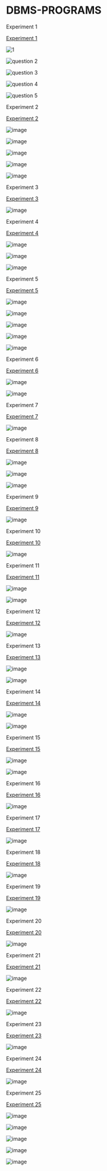 # DBMS-PROGRAMS

Experiment 1

[Experiment 1](https://github.com/Koushikgottipati666k/DBMS-PROGRAMS/blob/main/Experiment%201)

![1](https://user-images.githubusercontent.com/112752205/191890252-0e7f32e9-da2b-495f-b9b8-8279e47357b3.JPG)

![question 2](https://user-images.githubusercontent.com/112752205/191890282-30f35865-3f3c-4538-8a72-9a94162489fb.JPG)

![question 3](https://user-images.githubusercontent.com/112752205/191890313-d6776f25-c59f-48b4-9894-b732ea36a599.JPG)

![question 4](https://user-images.githubusercontent.com/112752205/191890332-c2a20259-4bf5-47f6-ae96-8deafee7d0cf.JPG)

![question 5](https://user-images.githubusercontent.com/112752205/191890367-27f5c838-c73c-466d-b9bf-b81cc3533419.JPG)

Experiment 2

[Experiment 2](https://github.com/Koushikgottipati666k/DBMS-PROGRAMS/blob/main/Experiment%202)

![image](https://user-images.githubusercontent.com/112752205/191890492-acaf48c5-2174-4ff4-91ff-bce8a7d4c729.png)

![image](https://user-images.githubusercontent.com/112752205/191890577-dd817d2a-c538-4b10-bd12-c08aa32a82f9.png)

![image](https://user-images.githubusercontent.com/112752205/191890685-9c373f8f-390a-4d39-b536-0c86613b4d3d.png)

![image](https://user-images.githubusercontent.com/112752205/191890709-76efd868-b18e-45e9-915b-f9f52f3f6330.png)

![image](https://user-images.githubusercontent.com/112752205/191890727-72f3678d-d8bd-4ccf-ad6b-4aac352e4ea9.png)

Experiment 3

[Experiment 3](https://github.com/Koushikgottipati666k/DBMS-PROGRAMS/blob/main/Experiment%203)

![image](https://user-images.githubusercontent.com/112752205/191890813-b29830af-d9de-4786-b59c-a484ffb7b369.png)

Experiment 4

[Experiment 4](https://github.com/Koushikgottipati666k/DBMS-PROGRAMS/blob/main/Experiment%204)

![image](https://user-images.githubusercontent.com/112752205/191890887-634c3ba9-1d56-4457-8ff3-6443ac4be93c.png)

![image](https://user-images.githubusercontent.com/112752205/191890957-fe9b688c-f983-4478-a616-1e04af2ee3c0.png)

![image](https://user-images.githubusercontent.com/112752205/191890986-79a099d7-7238-4312-9c0a-9261793f4add.png)

Experiment 5

[Experiment 5](https://github.com/Koushikgottipati666k/DBMS-PROGRAMS/blob/main/Experiment%205)

![image](https://user-images.githubusercontent.com/112752205/191891073-b048bc3f-d342-4c40-bedd-c95f3d756d54.png)

![image](https://user-images.githubusercontent.com/112752205/191891132-e238f696-8a8b-4a44-8c14-fac7ce2d796f.png)

![image](https://user-images.githubusercontent.com/112752205/191891163-5cd91a9e-255a-4cf3-a3f4-d1656212e357.png)

![image](https://user-images.githubusercontent.com/112752205/191891187-0b615700-ec12-433d-b166-22e8f408aa65.png)

![image](https://user-images.githubusercontent.com/112752205/191891208-a07b0b1c-2d7a-46ef-8dfb-aa51da17ae41.png)

Experiment 6

[Experiment 6](https://github.com/Koushikgottipati666k/DBMS-PROGRAMS/blob/main/Experiment%206)

![image](https://user-images.githubusercontent.com/112752205/191893490-3024482b-fb53-4073-8809-d1239d59d09d.png)

![image](https://user-images.githubusercontent.com/112752205/191893506-94d97f6c-b0e4-4100-88fe-d575e17cfb23.png)

Experiment 7

[Experiment 7](https://github.com/Koushikgottipati666k/DBMS-PROGRAMS/blob/main/Experiment%207)

![image](https://user-images.githubusercontent.com/112752205/191893594-823ea8ed-32b3-4bae-b135-11f54a5950ea.png)

Experiment 8

[Experiment 8](https://github.com/Koushikgottipati666k/DBMS-PROGRAMS/blob/main/Experiment%208)

![image](https://user-images.githubusercontent.com/112752205/191893660-3b916730-1269-41da-9936-5c7228ecdadf.png)

![image](https://user-images.githubusercontent.com/112752205/191893679-dee58cec-9861-4767-8cb1-7d6e2702e922.png)

![image](https://user-images.githubusercontent.com/112752205/191893693-76e8bb08-020e-469c-a4bb-698f69a0387a.png)

Experiment 9

[Experiment 9](https://github.com/Koushikgottipati666k/DBMS-PROGRAMS/blob/main/Experiment%209)

![image](https://user-images.githubusercontent.com/112752205/191893737-22ebef4d-54ef-4ae6-843b-1718fc5269d8.png)

Experiment 10

[Experiment 10](https://github.com/Koushikgottipati666k/DBMS-PROGRAMS/blob/main/Experiment%2010)

![image](https://user-images.githubusercontent.com/112752205/191893813-29801831-ba7b-498c-8510-0e89b65a0f76.png)

Experiment 11

[Experiment 11](https://github.com/Koushikgottipati666k/DBMS-PROGRAMS/blob/main/Experiment%2011)

![image](https://user-images.githubusercontent.com/112752205/191893861-2da6eda2-c03c-4621-9f1b-ff2a4bd4abd9.png)

![image](https://user-images.githubusercontent.com/112752205/191893876-3daa1fdb-a80c-41ff-b496-00694d7cbf09.png)

Experiment 12

[Experiment 12](https://github.com/Koushikgottipati666k/DBMS-PROGRAMS/blob/main/Experiment%2012)

![image](https://user-images.githubusercontent.com/112752205/191894010-4c18d824-169b-46bc-8031-ffdd519f0265.png)

Experiment 13

[Experiment 13](https://github.com/Koushikgottipati666k/DBMS-PROGRAMS/blob/main/Experiment%2013)

![image](https://user-images.githubusercontent.com/112752205/191894059-2844383d-2155-4cd1-b34e-474bcc6f473a.png)

![image](https://user-images.githubusercontent.com/112752205/191894077-ab04bff8-b4c6-4da5-be12-c80cfecf7d7c.png)

Experiment 14

[Experiment 14](https://github.com/Koushikgottipati666k/DBMS-PROGRAMS/blob/main/Experiment%2014)

![image](https://user-images.githubusercontent.com/112752205/191894111-973b4f1e-0458-486b-85d4-dc6902bc8517.png)

![image](https://user-images.githubusercontent.com/112752205/191894152-94188247-546c-414c-9018-bef46b07479b.png)

Experiment 15

[Experiment 15](https://github.com/Koushikgottipati666k/DBMS-PROGRAMS/blob/main/Experiment%2015)

![image](https://user-images.githubusercontent.com/112752205/191894212-069ade58-4302-4380-9e68-3a3c99d9714e.png)

![image](https://user-images.githubusercontent.com/112752205/191894223-d79acbc2-d28a-413d-8bce-02854cfe1e04.png)

Experiment 16

[Experiment 16](https://github.com/Koushikgottipati666k/DBMS-PROGRAMS/blob/main/Experiment%2016)

![image](https://user-images.githubusercontent.com/112752205/191894344-8e13a4a1-6012-4723-8f7e-3a8e6eb5f86a.png)

Experiment 17

[Experiment 17](https://github.com/Koushikgottipati666k/DBMS-PROGRAMS/blob/main/Experiment%2017)

![image](https://user-images.githubusercontent.com/112752205/191894430-1bf4ba72-b208-48d5-8430-7a565a258e19.png)

Experiment 18

[Experiment 18](https://github.com/Koushikgottipati666k/DBMS-PROGRAMS/blob/main/Experiment%2018)

![image](https://user-images.githubusercontent.com/112752205/191894515-b113dcdb-d031-4874-ab03-c50cda2a62b1.png)

Experiment 19

[Experiment 19](https://github.com/Koushikgottipati666k/DBMS-PROGRAMS/blob/main/Experiment%2019)

![image](https://user-images.githubusercontent.com/112752205/191894564-495c67e2-6586-4098-8e4e-9f5e63f427c6.png)

Experiment 20

[Experiment 20](https://github.com/Koushikgottipati666k/DBMS-PROGRAMS/blob/main/Experiment%2020)

![image](https://user-images.githubusercontent.com/112752205/191894625-c2a157b1-397a-49c9-b351-42b7b6e04f05.png)

Experiment 21

[Experiment 21](https://github.com/Koushikgottipati666k/DBMS-PROGRAMS/blob/main/Experiment%2021)

![image](https://user-images.githubusercontent.com/112752205/191894687-23912036-12dd-434b-9d69-c8e027841c4f.png)

Experiment 22

[Experiment 22](https://github.com/Koushikgottipati666k/DBMS-PROGRAMS/blob/main/Experiment%2022)

![image](https://user-images.githubusercontent.com/112752205/191894753-df36c64d-e742-4bbc-ae8b-4a3deae23cae.png)

Experiment 23

[Experiment 23](https://github.com/Koushikgottipati666k/DBMS-PROGRAMS/blob/main/Experiment%2023)

![image](https://user-images.githubusercontent.com/112752205/192077344-814566b3-2fb1-4c78-a0cd-398753fbbed9.png)

Experiment 24

[Experiment 24](https://github.com/Koushikgottipati666k/DBMS-PROGRAMS/blob/main/Experiment%2024)

![image](https://user-images.githubusercontent.com/112752205/192077355-b3d8a5e1-7b42-4f09-85d3-403313c30562.png)

Experiment 25

[Experiment 25](https://github.com/Koushikgottipati666k/DBMS-PROGRAMS/blob/main/Experiment%2025)

![image](https://user-images.githubusercontent.com/112752205/192077391-2ac423ef-9a88-4ad9-81a0-827a27d48d62.png)

![image](https://user-images.githubusercontent.com/112752205/192077396-155b93e5-71f7-4fd3-aa97-9e27afa66072.png)

![image](https://user-images.githubusercontent.com/112752205/192077403-0f0b1b55-215f-4511-86ff-22feec1ed9fc.png)

![image](https://user-images.githubusercontent.com/112752205/192077409-38da75ae-383d-4dc9-b8ea-e1d84945b821.png)

![image](https://user-images.githubusercontent.com/112752205/192077418-6aef40a4-564f-4aad-8889-3dcc116f2604.png)




















































